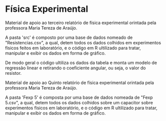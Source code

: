 # Física Experimental

Material de apoio ao terceiro relatório de física experimental orintada pela professora Maria Tereza de Araújo.

A pasta 'src' é composto por uma base de dados nomeado de "Resistencias.csv", a qual, detem todos os dados colhidos em experimentos físicos feitos em laboratório, e o código em R ultilizado para tratar, manipular e exibir os dados em forma de gráfico. 

De modo geral o código ultiliza os dados da tabela e monta um modelo de regressão linear e retirando o coeficiente angular, ou seja, o valor do resistor.

Material de apoio ao Quinto relatório de física experimental orintada pela professora Maria Tereza de Araújo.

A pasta 'Fexp 5' é composta por uma base de dados nomeada de "Fexp 5.csv", a qual, detem todos os dados colhidos sobre um capacitor sobre experimentos físicos em laboratório, e o código em R ultilizado para tratar, manipular e exibir os dados em forma de gráfico. 
